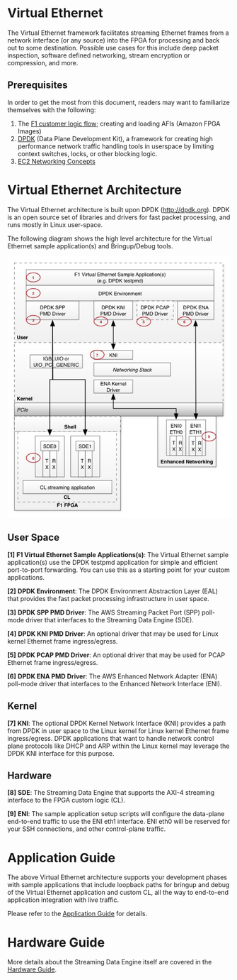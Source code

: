 # Virtual Ethernet

The Virtual Ethernet framework facilitates streaming Ethernet frames from a network interface (or any source) into the FPGA for processing and back out to some destination. Possible use cases for this include deep packet inspection, software defined networking, stream encryption or compression, and more.

## Prerequisites

In order to get the most from this document, readers may want to familiarize themselves with the following:

1. The [F1 customer logic flow](../../../hdk/README.md#endtoend); creating and loading AFIs (Amazon FPGA Images)
2. [DPDK](https://dpdk.org) (Data Plane Development Kit), a framework for creating high performance network traffic handling tools in userspace by limiting context switches, locks, or other blocking logic.
3. [EC2 Networking Concepts](https://docs.aws.amazon.com/AWSEC2/latest/UserGuide/EC2_Network_and_Security.html)

# Virtual Ethernet Architecture

The Virtual Ethernet architecture is built upon DPDK (http://dpdk.org). DPDK is an open source set of libraries and drivers for fast packet processing, and runs mostly in Linux user-space.

The following diagram shows the high level architecture for the Virtual Ethernet sample application(s) and Bringup/Debug tools.

![alt tag](./images/Virtual_Ethernet_Arch.jpg)

## User Space

**\[1\]** **F1 Virtual Ethernet Sample Applications(s)**: The Virtual Ethernet sample application(s) use the DPDK testpmd application for simple and efficient port-to-port forwarding.  You can use this as a starting point for your custom applications.

**\[2\]** **DPDK Environment**: The DPDK Environment Abstraction Layer (EAL) that provides the fast packet processing infrastructure in user space.
  
**\[3\]** **DPDK SPP PMD Driver**: The AWS Streaming Packet Port (SPP) poll-mode driver that interfaces to the Streaming Data Engine (SDE).

**\[4\]** **DPDK KNI PMD Driver**: An optional driver that may be used for Linux kernel Ethernet frame ingress/egress.

**\[5\]** **DPDK PCAP PMD Driver**: An optional driver that may be used for PCAP Ethernet frame ingress/egress.

**\[6\]** **DPDK ENA PMD Driver**: The AWS Enhanced Network Adapter (ENA) poll-mode driver that interfaces to the Enhanced Network Interface (ENI).

## Kernel

**\[7\]** **KNI**: The optional DPDK Kernel Network Interface (KNI) provides a path from DPDK in user space to the Linux kernel for Linux kernel Ethernet frame ingress/egress.  DPDK applications that want to handle network control plane protocols like DHCP and ARP within the Linux kernel may leverage the DPDK KNI interface for this purpose.

## Hardware

**\[8\]** **SDE**: The Streaming Data Engine that supports the AXI-4 streaming interface to the FPGA custom logic (CL).

**\[9\]** **ENI**: The sample application setup scripts will configure the data-plane end-to-end traffic to use the ENI eth1 interface.  ENI eth0 will be reserved for your SSH connections, and other control-plane traffic. 

# Application Guide

The above Virtual Ethernet architecture supports your development phases with sample applications that include loopback paths for bringup and debug of the Virtual Ethernet application and custom CL, all the way to end-to-end application integration with live traffic.

Please refer to the [Application Guide](./doc/Virtual_Ethernet_Application_Guide.md) for details.

# Hardware Guide

More details about the Streaming Data Engine itself are covered in the [Hardware Guide](./doc/SDE_HW_Guide.md).
